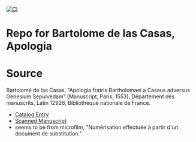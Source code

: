 [![CI](https://github.com/scta-texts/lca8s8/actions/workflows/validation.yml/badge.svg?branch=master)](https://github.com/scta-texts/lca8s8/actions/workflows/validation.yml)

# Repo for Bartolome de las Casas, Apologia

# Source
Bartolomé de las Casas, “Apologia fratris Bartholomaei a Casaus adversus Genesium Sepulvedam” (Manuscript, Paris, 1553), Département des manuscrits, Latin 12926, Bibliothèque nationale de France. 
* [Catalog Entry](https://archivesetmanuscrits.bnf.fr/ark:/12148/cc740535)
* [Scanned Manuscript](https://gallica.bnf.fr/ark:/12148/btv1b9080777g)
 * seems to be from microfilm, "Numérisation effectuée à partir d'un document de substitution."

